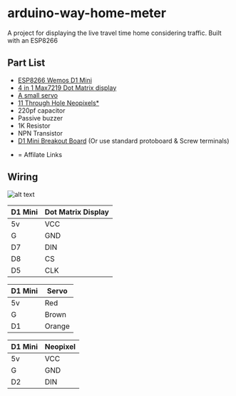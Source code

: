 # arduino-way-home-meter
A project for displaying the live travel time home considering traffic. Built with an ESP8266

## Part List

- [ESP8266 Wemos D1 Mini](http://s.click.aliexpress.com/e/8scxud6)
- [4 in 1 Max7219 Dot Matrix display](http://s.click.aliexpress.com/e/cYd7qa7q)
- [A small servo](http://s.click.aliexpress.com/e/cDnfleLO)
- [11 Through Hole Neopixels*](http://s.click.aliexpress.com/e/c385tUjI)
- 220pf capacitor
- Passive buzzer
- 1K Resistor
- NPN Transistor
- [D1 Mini Breakout Board](http://blough.ie/d1mb/) (Or use standard protoboard & Screw terminals)

* = Affilate Links


## Wiring

![alt text](https://raw.githubusercontent.com/witnessmenow/arduino-way-home-meter/master/Wiring.PNG)


| D1 Mini  | Dot Matrix Display |
| ------------- | ------------- |
| 5v  | VCC  |
| G  | GND  |
| D7  | DIN  |
| D8  | CS  |
| D5  | CLK  |

| D1 Mini  | Servo |
| ------------- | ------------- |
| 5v  | Red  |
| G  | Brown  |
| D1  | Orange  |

| D1 Mini  | Neopixel |
| ------------- | ------------- |
| 5v  | VCC  |
| G  | GND  |
| D2  | DIN  |

